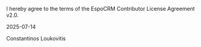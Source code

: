 I hereby agree to the terms of the EspoCRM Contributor License Agreement v2.0.

2025-07-14

Constantinos Loukovitis